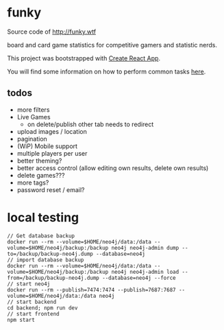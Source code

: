 # funky

Source code of http://funky.wtf

board and card game statistics for competitive gamers and statistic nerds.

This project was bootstrapped with [Create React App](https://github.com/facebook/create-react-app).

You will find some information on how to perform common tasks [here](https://github.com/facebook/create-react-app/blob/master/packages/react-scripts/template/README.md).

## todos
 
* more filters
* Live Games
  * on delete/publish other tab needs to redirect
* upload images / location
* pagination
* (WiP) Mobile support
* multiple players per user  
* better theming?
* better access control (allow editing own results, delete own results)
* delete games???
* more tags?
* password reset / email?


# local testing

    // Get database backup
    docker run --rm --volume=$HOME/neo4j/data:/data --volume=$HOME/neo4j/backup:/backup neo4j neo4j-admin dump --to=/backup/backup-neo4j.dump --database=neo4j
    // import database backup
    docker run --rm --volume=$HOME/neo4j/data:/data --volume=$HOME/neo4j/backup:/backup neo4j neo4j-admin load --from=/backup/backup-neo4j.dump --database=neo4j --force
    // start neo4j
    docker run --rm --publish=7474:7474 --publish=7687:7687 --volume=$HOME/neo4j/data:/data neo4j
    // start backend
    cd backend; npm run dev
    // start frontend
    npm start